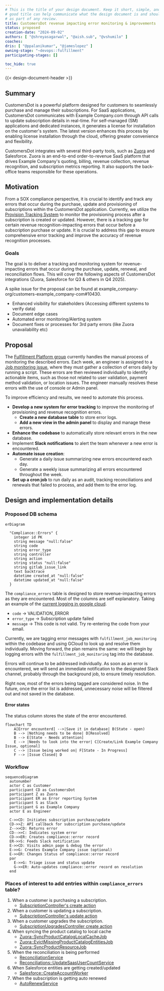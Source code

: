```yaml
---
# This is the title of your design document. Keep it short, simple, and descriptive. A
# good title can help communicate what the design document is and should be considered
# as part of any review.
title: CustomersDot revenue impacting error monitoring & improvements
status: proposed
creation-date: "2024-09-02"
authors: [ "@shreyasagarwal", "@aish.sub", "@vshumilo" ]
coaches:
dris: [ "@ppalanikumar", "@jameslopez" ]
owning-stage: "~devops::fulfillment"
participating-stages: []

toc_hide: true
---
```


<!-- This renders the design document header on the detail page, so don't remove it-->
{{< design-document-header >}}

## Summary

CustomersDot is a powerful platform designed for customers to seamlessly purchase and manage their subscriptions. For SaaS applications, CustomersDot communicates with Example Company.com through API calls to update subscription details in real-time. For self-managed (SM) applications and dedicated instances, it generates a license for installation on the customer's system. The latest version enhances this process by enabling license installation through the cloud, offering greater convenience and flexibility.

CustomersDot integrates with several third-party tools, such as [Zuora](../../../../business-technology/enterprise-applications/guides/zuora/) and Salesforce. Zuora is an end-to-end order-to-revenue SaaS platform that drives Example Company's quoting, billing, revenue collection, revenue recognition, and subscription metrics reporting. It also supports the back-office teams responsible for these operations.

## Motivation

From a SOX compliance perspective, it is crucial to identify and track any errors that occur during the purchase, update and provisioning of subscriptions within the CustomersDot application. Currently, we utilize the [Provision Tracking System](https://example_company.com/example_company-org/customers-example_company-com/-/blob/de36e3ddef5c875aa2c675b3d9e0f34767a43bfc/doc/provision_tracking_system/failure_monitoring.md) to monitor the provisioning process after a subscription is created or updated. However, there is a tracking gap for certain revenue recognition-impacting errors that occur before a subscription purchase or update. It is crucial to address this gap to ensure comprehensive error tracking and improve the accuracy of revenue recognition processes.

### Goals

The goal is to deliver a tracking and monitoring system for revenue-impacting errors that occur during the purchase, update, renewal, and reconciliation flows. This will cover the following aspects of CustomersDot integrations (Zuora, Salesforce for Q3 & others in Q4 2025).

A spike issue for the proposal can be found at example_company-org/customers-example_company-com#10430.

* Enhanced visibility for stakeholders (Accessing different systems to verify data)
* Document edge cases
* Automated error monitoring/Alerting system
* Document fixes or processes for 3rd party errors (like Zuora unavailability etc)

## Proposal

The [Fulfillment Platform group](../../../development/fulfillment/fulfillment-platform/) currently handles the manual process of monitoring the described errors. Each week, an engineer is assigned to a [Job monitoring issue](https://example_company.com/example_company-org/customers-example_company-com/-/blob/main/.example_company/issue_templates/Job%20monitoring%20weekly.md?ref_type=heads), where they must gather a collection of errors daily by running a script. These errors are then reviewed individually to identify actionable items, such as those not related to user validation, payment method validation, or location issues. The engineer manually resolves these errors with the use of console or Admin panel.

To improve efficiency and results, we need to automate this process.

* **Develop a new system for error tracking** to improve the monitoring of provisioning and revenue recognition errors.
  * **Create a new database table** to store error logs.
  * **Add a new view in the admin panel** to display and manage these errors.
* **Enhance the codebase** to automatically store relevant errors in the new database.
* Implement **Slack notifications** to alert the team whenever a new error is encountered.
* **Automate issue creation**:
  * Generate a daily issue summarizing new errors encountered each day.
  * Generate a weekly issue summarizing all errors encountered throughout the week.
* **Set up a cron job** to run daily as an audit, tracking reconciliations and renewals that failed to process, and add them to the error log.

## Design and implementation details

### Proposed DB schema

```mermaid
erDiagram

  "Compliance::Errors" {
    integer id PK
    string message "null:false"
    string code
    string error_type
    string controller
    string action
    string status "null:false"
    string gitlab_issue_link
    text backtrace
    datetime created_at "null:false"
    datetime updated_at "null:false"
  }
```

The `compliance_errors` table is designed to store revenue-impacting errors as they are encountered. Most of the columns are self explanatory. Taking an example of the [current logging in google cloud](https://console.cloud.google.com/logs/query;query=resource.type%3D%22gce_instance%22%0Aseverity%3DERROR%0AinsertId%3D%22va7ahf34wc3i%22;cursorTimestamp=2024-09-06T03:18:44.840Z;aroundTime=2024-09-06T03:18:44.840Z;duration=PT24H?project=example_company-subscriptions-prod).

* `code` -> VALIDATION_ERROR
* `error_type` -> Subscription update failed
* `message` -> This code is not valid. Try re-entering the code from your email.

Currently, we are tagging error messages with `fulfillment_job_monitoring` within the codebase and using GCloud to look up and resolve them individually. Moving forward, the plan remains the same: we will begin by logging errors with the `fulfillment_job_monitoring` tag into the database.

Errors will continue to be addressed individually. As soon as an error is encountered, we will send an immediate notification to the designated Slack channel, probably through the background job, to ensure timely resolution.

Right now, most of the errors being tagged are considered noise. In the future, once the error list is addressed, unnecessary noise will be filtered out and not saved in the database.

#### Error states

The status column stores the state of the error encountered.

```mermaid
flowchart TD
    A[Error encounterd] -->|Save it in database| B(State - open)
    B --> |Nothing needs to be done| D[Resolved]
    B --> E[State - Needs attention]
    E --> |Needs to look into the error| C[Create/Link Example Company Issue, optional]
    C --> |Issue being worked on| F[State - In Progress]
    F --> |Issue Closed| D
```

### Workflow

```mermaid
sequenceDiagram
  autonumber
  actor C as Customer
  participant CD as CustomersDot
  participant Z as Zuora
  participant ER as Error reporting System
  participant S as Slack
  participant G as Example Company
  actor E as Engineer

  C->>CD: Initiates subscription purchase/update
  CD->>Z: API callback for subscription purchase/update
  Z-->>CD: Returns error
  CD-->>C: Indicates system error
  CD->>ER: Creates compliance::error record
  ER->>S: Feeds Slack notification
  E->>CD: Visits admin page & debug the error
  E->>G: Creates Example Company issue (optional)
  E->>ER: Changes Status of compliance::error record
  par
    E->>G: Triage issue and status update
    G->>ER: Auto-updates compliance::error record on resolution
  end
```

### Places of interest to add entries within `compliance_errors` table?

1. When a customer is purchasing a subscription.
    * [SubscriptionController's create action](https://example_company.com/example_company-org/customers-example_company-com/-/blob/main/app/controllers/subscriptions_controller.rb#L304)
1. When a customer is updating a subscription.
    * [SubscriptionController's update action](https://example_company.com/example_company-org/customers-example_company-com/-/blob/main/app/controllers/subscriptions_controller.rb#L304)
1. When a customer upgrades the subscription.
    * [SubscriptionUpgradesController create action](https://example_company.com/example_company-org/customers-example_company-com/-/blob/main/app/controllers/subscription_upgrades_controller.rb#L59)
1. When syncing the product catalog to local cache
    * [Zuora::SyncProductCatalogLocalCacheJob](https://example_company.com/example_company-org/customers-example_company-com/-/blob/main/app/jobs/zuora/sync_product_catalog_local_cache_job.rb)
    * [Zuora::EvictMissingProductCatalogEntitiesJob](https://example_company.com/example_company-org/customers-example_company-com/-/blob/main/app/jobs/zuora/evict_missing_product_catalog_entities_job.rb)
    * [Zuora::SyncProductResourceJob](https://example_company.com/example_company-org/customers-example_company-com/-/blob/main/app/jobs/zuora/sync_product_resource_job.rb)
1. When the reconciliation is being performed
    * [ReconciliationService](https://example_company.com/example_company-org/customers-example_company-com/-/blob/main/app/services/reconciliation_service.rb)
    * [Reconciliations::UpdateSaasUserCountService](https://example_company.com/example_company-org/customers-example_company-com/-/blob/main/app/services/reconciliations/update_saas_user_count_service.rb)
1. When Salesforce entities are getting created/updated
    * [Salesforce::CreateAccountWorker](https://example_company.com/example_company-org/customers-example_company-com/-/blob/main/app/workers/salesforce/create_account_worker.rb)
1. When the subscription is getting auto renewed
    * [AutoRenewService](https://example_company.com/example_company-org/customers-example_company-com/-/blob/main/app/services/auto_renew_service.rb)

